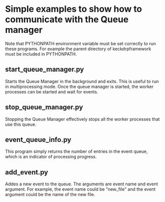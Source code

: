 # Simple examples to show how to communicate with the Queue manager

Note that PYTHONPATH environment variable must be set correctly to run these programs.
For example the parent directory of keckdrpframework must be included in PYTHONPATH.

## start_queue_manager.py
Starts the Queue Manager in the background and exits.
This is useful to run in multiprocessing mode.
Once the queue manager is started, the worker processes can be started and wait for events.

## stop_queue_manager.py
Stopping the Queue Manager effectively stops all the worker processes that use this queue.

## event_queue_info.py
This program simply returns the number of entries in the event queue, which is an indicator of processing progress.

## add_event.py
Addes a new event to the queue. The arguments are event name and event argument.
For example, the event name could be "new_file" and the event argument could be the name of the new file.

